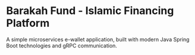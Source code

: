 # Barakah Fund - Islamic Financing Platform

A simple microservices e-wallet application, built with modern Java Spring Boot technologies and gRPC communication.